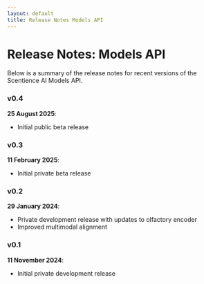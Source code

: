 ```yaml
---
layout: default
title: Release Notes Models API
---
```


# Release Notes: Models API
Below is a summary of the release notes for recent versions of the Scentience AI Models API.

### v0.4
**25 August 2025**: 
- Initial public beta release


### v0.3
**11 February 2025**: 
- Initial private beta release


### v0.2
**29 January 2024**: 
- Private development release with updates to olfactory encoder
- Improved multimodal alignment


### v0.1
**11 November 2024**: 
- Initial private development release